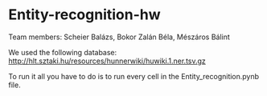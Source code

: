# Entity-recognition-hw

Team members:
  Scheier Balázs,
  Bokor Zalán Béla,
  Mészáros Bálint
  
We used the following database: http://hlt.sztaki.hu/resources/hunnerwiki/huwiki.1.ner.tsv.gz

To run it all you have to do is to run every cell in the Entity_recognition.pynb file.
